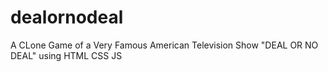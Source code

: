 # dealornodeal

A CLone Game of a Very Famous American Television Show "DEAL OR NO DEAL" using HTML CSS JS
